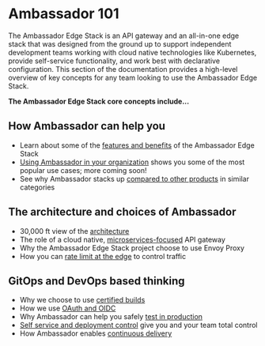 # Ambassador 101

The Ambassador Edge Stack is an API gateway and an all-in-one edge stack that was designed from the ground up to support independent development teams working with cloud native technologies like Kubernetes, provide self-service functionality, and work best with declarative configuration. This section of the documentation provides a high-level overview of key concepts for any team looking to use the Ambassador Edge Stack.

**The Ambassador Edge Stack core concepts include...**

## How Ambassador can help you

* Learn about some of the [features and benefits](../../about/features-and-benefits) of the Ambassador Edge Stack
* [Using Ambassador in your organization](../using-ambassador-in-org) shows you some of the most popular use cases; more coming soon!
* See why Ambassador stacks up [compared to other products](../../about/alternatives) in similar categories

## The architecture and choices of Ambassador

* 30,000 ft view of the [architecture](../architecture)
* The role of a cloud native, [microservices-focused](../../about/microservices-api-gateways) API gateway
* Why the Ambassador Edge Stack project choose to use Envoy Proxy
* How you can [rate limit at the edge](../../user-guide/rate-limiting) to control traffic

## GitOps and DevOps based thinking

* Why we choose to use [certified builds](../../user-guide/certified-builds)
* How we use [OAuth and OIDC](../auth-overview)
* Why Ambassador can help you safely [test in production](../../docs/dev-guide/test-in-prod)
* [Self service and deployment control](../developers) give you and your team total control
* How Ambassador enables [continuous delivery](../../user-guide/cd-declarative-gitops)

